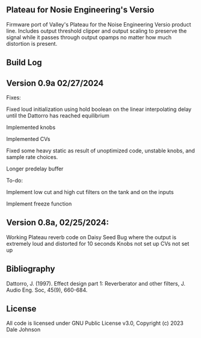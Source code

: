 ## Plateau for Nosie Engineering's Versio

Firmware port of Valley's Plateau for the Noise Engineering Versio product line. Includes output threshold clipper 
and output scaling to preserve the signal while it passes through output opamps no matter how much distortion is present.

## Build Log

## Version 0.9a 02/27/2024

Fixes: 

Fixed loud initialization using hold boolean on the linear interpolating delay until the Dattorro has reached equilibrium

Implemented knobs

Implemented CVs

Fixed some heavy static as result of unoptimized code, unstable knobs, and sample rate choices.

Longer predelay buffer

To-do:

Implement low cut and high cut filters on the tank and on the inputs

Implement freeze function


## Version 0.8a, 02/25/2024:

Working Plateau reverb code on Daisy Seed
Bug where the output is extremely loud and distorted for 10 seconds
Knobs not set up
CVs not set up


## Bibliography

Dattorro, J. (1997). Effect design part 1: Reverberator and other filters, J. Audio Eng. Soc, 45(9), 660-684.

## License

All code is licensed under GNU Public License v3.0, Copyright (c) 2023 Dale Johnson
